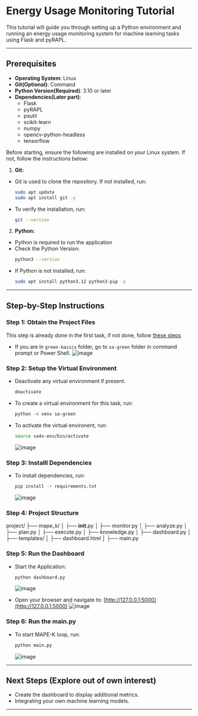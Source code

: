 # Energy Usage Monitoring Tutorial

This tutorial will guide you through setting up a Python environment and running an energy usage monitoring system for machine learning tasks using Flask and pyRAPL.

---

## Prerequisites

- **Operating System**: Linux
- **Git(Optional)**: Command
- **Python Version(Required)**: 3.10 or later
- **Dependencies(Later part)**:
  - Flask
  - pyRAPL
  - psutil
  - scikit-learn
  - numpy
  - opencv-python-headless
  - tensorflow
 
Before starting, ensure the following are installed on your Linux system. If not, follow the instructions below:

1. **Git:**
  - Git is used to clone the repository. If not installed, run:
    ```bash
    sudo apt update
    sudo apt install git -y
    ```
  - To verify the installation, run:
    ```bash
    git --version
    ```
    
2. **Python:**
  - Python is required to run the application
  - Check the Python Version:
    ```bash
    python3 --version
    ```
  - If Python is not installed, run:
    ```bash
    sudo apt install python3.12 python3-pip -y
    ```
---

## Step-by-Step Instructions

### Step 1: Obtain the Project Files

This step is already done in the first task, if not done, follow [these steps](https://github.com/sa4s-serc/sustainability-self-adaptation-basics/blob/main/green-basics/README_LINUX.md#step-1-obtain-the-project-files)

- If you are in `green-basics` folder, go to `sa-green` folder in command prompt or Power Shell.
  ![image](https://github.com/user-attachments/assets/3924fd4d-dd1b-4f50-b382-176055b1a6fb)

### Step 2: Setup the Virtual Environment

- Deactivate any virtual environment if present.
  ```bash
  deactivate
  ```
- To create a virtual environment for this task, run:
  ```bash
  python -m venv sa-green
  ```
- To activate the virtual environent, run:
  ```bash
  source sa4s-env/bin/activate
  ```
  ![image](https://github.com/user-attachments/assets/d541cb7c-29d1-4200-ac00-0ea0ac3516bb)


### Step 3: Installl Dependencies

- To install dependencies, run:
  ```bash
  pip install -r requirements.txt
  ```
  ![image](https://github.com/user-attachments/assets/787d9b2c-1237-4016-91f0-e13e3c599193)

### Step 4: Project Structure

  project/
  ├── mape_k/
  │   ├── __init__.py
  │   ├── monitor.py
  │   ├── analyze.py
  │   ├── plan.py
  │   ├── execute.py
  │   ├── knowledge.py
  │
  ├── dashboard.py
  │
  ├── templates/
  │   ├── dashboard.html
  │
  ├── main.py

### Step 5: Run the Dashboard

- Start the Application:
  ```bash
  python dashboard.py
  ```
  ![image](https://github.com/user-attachments/assets/47f7759c-1740-4924-98fe-7a1cde138922)

- Open your browser and navigate to: [http://127.0.0.1:5000](http://127.0.0.1:5000)
  ![image](https://github.com/user-attachments/assets/736ec72a-5efa-474f-b505-cde9cff02fc8)


### Step 6: Run the main.py

- To start MAPE-K loop, run:
  ```bash
  python main.py
  ```
  ![image](https://github.com/user-attachments/assets/e633e522-dc7c-4e0f-9b39-4ff36aa08e12)

---

## Next Steps (Explore out of own interest)

- Create the dashboard to display additional metrics.
- Integrating your own machine learning models.

---
  
  


